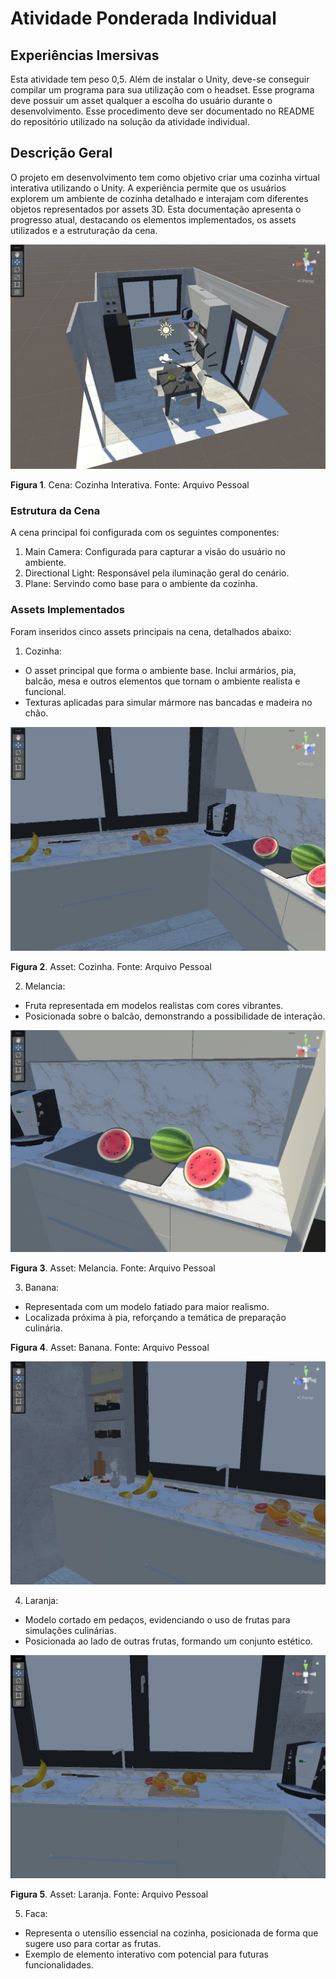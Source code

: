 # Atividade Ponderada Individual
## Experiências Imersivas

Esta atividade tem peso 0,5. Além de instalar o Unity, deve-se conseguir compilar um programa para sua utilização com o headset. Esse programa deve possuir um asset qualquer a escolha do usuário durante o desenvolvimento. Esse procedimento deve ser documentado no README do repositório utilizado na solução da atividade individual.

## Descrição Geral

O projeto em desenvolvimento tem como objetivo criar uma cozinha virtual interativa utilizando o Unity. A experiência permite que os usuários explorem um ambiente de cozinha detalhado e interajam com diferentes objetos representados por assets 3D. Esta documentação apresenta o progresso atual, destacando os elementos implementados, os assets utilizados e a estruturação da cena.


![Cozinha](https://github.com/Lucasx369/ExpImersivas/blob/main/Semana%203/Segunda/Imagens/Cozinha.png)

**Figura 1**. Cena: Cozinha Interativa. Fonte: Arquivo Pessoal

### Estrutura da Cena

A cena principal foi configurada com os seguintes componentes:

1. Main Camera: Configurada para capturar a visão do usuário no ambiente.
2. Directional Light: Responsável pela iluminação geral do cenário.
3. Plane: Servindo como base para o ambiente da cozinha.

### Assets Implementados
Foram inseridos cinco assets principais na cena, detalhados abaixo:

1. Cozinha:

- O asset principal que forma o ambiente base. Inclui armários, pia, balcão, mesa e outros elementos que tornam o ambiente realista e funcional.
- Texturas aplicadas para simular mármore nas bancadas e madeira no chão.

![Cozinha](https://github.com/Lucasx369/ExpImersivas/blob/main/Semana%203/Segunda/Imagens/Assets.png)

**Figura 2**. Asset: Cozinha. Fonte: Arquivo Pessoal

2. Melancia:

- Fruta representada em modelos realistas com cores vibrantes.
- Posicionada sobre o balcão, demonstrando a possibilidade de interação.
  
![Melancia](https://github.com/Lucasx369/ExpImersivas/blob/main/Semana%203/Segunda/Imagens/Melancia.png)

**Figura 3**. Asset: Melancia. Fonte: Arquivo Pessoal

3. Banana:

- Representada com um modelo fatiado para maior realismo.
- Localizada próxima à pia, reforçando a temática de preparação culinária.

**Figura 4**. Asset: Banana. Fonte: Arquivo Pessoal

![Banana](https://github.com/Lucasx369/ExpImersivas/blob/main/Semana%203/Segunda/Imagens/Banana.png)

4. Laranja:

- Modelo cortado em pedaços, evidenciando o uso de frutas para simulações culinárias.
- Posicionada ao lado de outras frutas, formando um conjunto estético.

![Laranja](https://github.com/Lucasx369/ExpImersivas/blob/main/Semana%203/Segunda/Imagens/Laranja.png)

**Figura 5**. Asset: Laranja. Fonte: Arquivo Pessoal

5. Faca:

- Representa o utensílio essencial na cozinha, posicionada de forma que sugere uso para cortar as frutas.
- Exemplo de elemento interativo com potencial para futuras funcionalidades.
